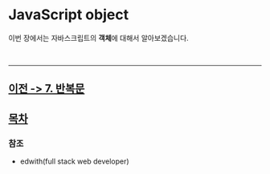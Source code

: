 JavaScript object
================
이번 장에서는 자바스크립트의 **객체**에 대해서 알아보겠습니다.

<br>



---

## [이전 -> 7. 반복문](https://github.com/fed-gren/Web-Study/blob/master/JavaScript/7_함수.md)
## [목차](https://github.com/fed-gren/Web-Study/blob/master/JavaScript/README.md)

### 참조

- edwith(full stack web developer)